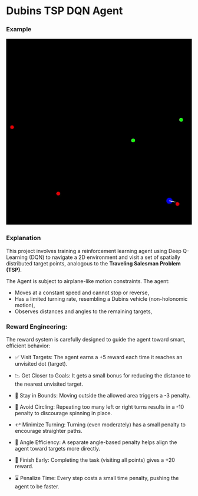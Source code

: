 
# Dubins TSP DQN Agent

### Example

![](README_assets/inference_play.gif)

### Explanation 

This project involves training a reinforcement learning agent using Deep Q-Learning (DQN) to navigate 
a 2D environment and visit a set of spatially distributed target points, 
analogous to the **Traveling Salesman Problem (TSP)**.

The Agent is subject to airplane-like motion constraints.
The agent:

- Moves at a constant speed and cannot stop or reverse,
- Has a limited turning rate, resembling a Dubins vehicle (non-holonomic motion), 
- Observes distances and angles to the remaining targets,

### Reward Engineering:

The reward system is carefully designed to guide the agent toward smart, efficient behavior:

- ✅ Visit Targets: The agent earns a +5 reward each time it reaches an unvisited dot (target).

- 📉 Get Closer to Goals: It gets a small bonus for reducing the distance to the nearest unvisited target.

- 🚫 Stay in Bounds: Moving outside the allowed area triggers a -3 penalty.

- 🔄 Avoid Circling: Repeating too many left or right turns results in a -10 penalty to discourage spinning in place.

- ↩️ Minimize Turning: Turning (even moderately) has a small penalty to encourage straighter paths.

- 🎯 Angle Efficiency: A separate angle-based penalty helps align the agent toward targets more directly.

- 🏁 Finish Early: Completing the task (visiting all points) gives a +20 reward.

- ⌛ Penalize Time: Every step costs a small time penalty, pushing the agent to be faster.



